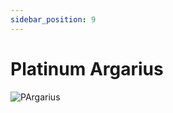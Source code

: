 ```yaml
---
sidebar_position: 9
---
```


# Platinum Argarius

![PArgarius](https://vwiki.valorserver.com/api/item/picture/platinum%20argarius)
